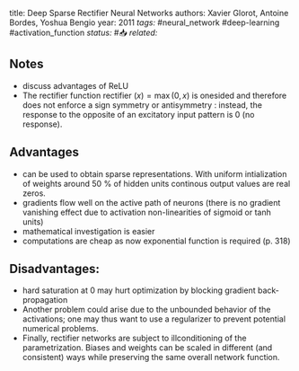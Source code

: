 
title: Deep Sparse Rectifier Neural Networks
authors: Xavier Glorot, Antoine Bordes, Yoshua Bengio
year: 2011
*tags:* #neural_network #deep-learning #activation_function
*status:* #📥
*related:*

## Notes
- discuss advantages of ReLU
- The rectifier function rectifier $(x)=\max (0, x)$ is onesided and therefore does not enforce a sign symmetry or antisymmetry : instead, the response to the opposite of an excitatory input pattern is 0 (no response).

## Advantages
- can be used to obtain sparse representations. With uniform intialization of weights around 50 % of hidden units continous output values are real zeros.
- gradients flow well on the active path of neurons (there is no gradient vanishing effect due to activation non-linearities of sigmoid or tanh units)
- mathematical investigation is easier
- computations are cheap as now exponential function is required (p. 318)

## Disadvantages:
- hard saturation at 0 may hurt optimization by blocking gradient back-propagation
- Another problem could arise due to the unbounded behavior of the activations; one may thus want to use a regularizer to
prevent potential numerical problems.
- Finally, rectifier networks are subject to illconditioning of the parametrization. Biases and weights can be scaled in different (and consistent) ways while preserving the same overall network function.